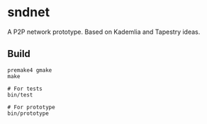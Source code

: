 # sndnet

A P2P network prototype.
Based on Kademlia and Tapestry ideas.

## Build

```
premake4 gmake
make

# For tests
bin/test

# For prototype
bin/prototype
```

